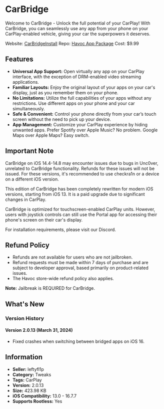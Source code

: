 # CarBridge

Welcome to CarBridge - Unlock the full potential of your CarPlay! With CarBridge, you can seamlessly use any app from your phone on your CarPlay-enabled vehicle, giving your car the superpowers it deserves.

Website: [CarBridgeInstall](https://carbridgeinstall.com/)
Repo: [Havoc App Package](https://havoc.app/package/carbridge)
Cost: $9.99

## Features

- **Universal App Support:** Open virtually any app on your CarPlay interface, with the exception of DRM-enabled video streaming applications.
- **Familiar Layouts:** Enjoy the original layout of your apps on your car's display, just as you remember them on your phone.
- **No Limitations:** Utilize the full capabilities of your apps without any restrictions. Use different apps on your phone and your car simultaneously.
- **Safe & Convenient:** Control your phone directly from your car’s touch screen without the need to pick up your device.
- **App Management:** Customize your CarPlay experience by hiding unwanted apps. Prefer Spotify over Apple Music? No problem. Google Maps over Apple Maps? Easy switch.

## Important Note

CarBridge on iOS 14.4-14.8 may encounter issues due to bugs in Unc0ver, unrelated to CarBridge functionality. Refunds for these issues will not be issued. For these versions, it's recommended to use checkra1n or a device on a different iOS version.

This edition of CarBridge has been completely rewritten for modern iOS versions, starting from iOS 13. It is a paid upgrade due to significant changes in CarPlay.

CarBridge is optimized for touchscreen-enabled CarPlay units. However, users with joystick controls can still use the Portal app for accessing their phone's screen on their car's display.

For installation requirements, please visit our Discord.

## Refund Policy

- Refunds are not available for users who are not jailbroken.
- Refund requests must be made within 7 days of purchase and are subject to developer approval, based primarily on product-related issues.
- The Havoc store-wide refund policy also applies.

**Note:** Jailbreak is REQUIRED for CarBridge.

## What's New

### Version History

#### Version 2.0.13 (March 31, 2024)

- Fixed crashes when switching between bridged apps on iOS 16.

## Information

- **Seller:** leftyfl1p
- **Category:** Tweaks
- **Tags:** CarPlay
- **Version:** 2.0.13
- **Size:** 423.98 KB
- **iOS Compatibility:** 13.0 - 16.7.7
- **Supports Rootless:** Yes
